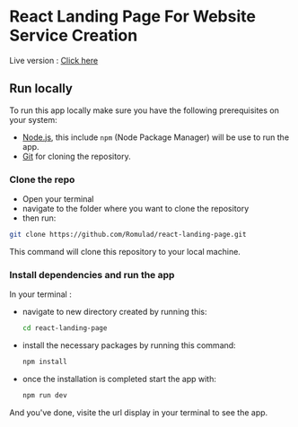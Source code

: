 # React Landing Page For Website Service Creation

Live version : [Click here](https://git-scm.com/downloads)

## Run locally
To run this app locally make sure you have the following prerequisites on your system:
- [Node.js](https://nodejs.org/en/download/current), this include `npm` (Node Package Manager) will be use to run the app. 
- [Git](https://git-scm.com/downloads) for cloning the repository. 

### Clone the repo
- Open your terminal
- navigate to the folder where you want to clone the repository
- then run:
```bash
git clone https://github.com/Romulad/react-landing-page.git
```
This command will clone this repository to your local machine.

### Install dependencies and run the app
In your terminal :
- navigate to new directory created by running this:
  ```bash
  cd react-landing-page
  ```
- install the necessary packages by running this command:
  ```bash
  npm install
  ```
- once the installation is completed start the app with:
  ```bash
  npm run dev
  ```

And you've done, visite the url display in your terminal to see the app.

